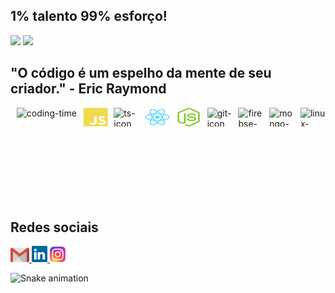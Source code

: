 ## 1% talento 99% esforço!

<div >
  <img height="180em" src="https://github-readme-stats.vercel.app/api?username=Sht-Goulart&show_icons=true&theme=great-gatsby&include_all_commits=true&count_private=true"/>
  <img height="180em" src="https://github-readme-stats.vercel.app/api/top-langs/?username=Sht-Goulart&layout=compact&langs_count=16&theme=great-gatsby"/>
</div>

## "O código é um espelho da mente de seu criador." - Eric Raymond
<div style="display: flex; justify-content: space-between;"> <br>
  <img align="left"height="150" alt="coding-time" src="code.gif">
  <img align="center" height="30" width="40" alt="js-icon"  src="https://raw.githubusercontent.com/devicons/devicon/master/icons/javascript/javascript-plain.svg">
  <img align="center" height="30" width="40" alt="ts-icon" src="https://cdn.jsdelivr.net/gh/devicons/devicon/icons/typescript/typescript-original.svg" />
  <img align="center" height="30" width="40" alt="react-icon" src="https://raw.githubusercontent.com/devicons/devicon/master/icons/react/react-original.svg">
  <img align="center" height="30" width="40" alt="nodejs-icon" src="https://raw.githubusercontent.com/devicons/devicon/master/icons/nodejs/nodejs-original.svg">
  <img align="center" height="30" width="40" alt="git-icon" src="https://cdn.jsdelivr.net/gh/devicons/devicon/icons/git/git-original.svg" />
  <img align="center" height="30" width="40" alt="firebse-icon" src="https://cdn.jsdelivr.net/gh/devicons/devicon/icons/firebase/firebase-plain.svg" />
  <img align="center" height="30" width="40" alt="mongo-icon" src="https://cdn.jsdelivr.net/gh/devicons/devicon/icons/mongodb/mongodb-original.svg" />
  <img align="center" height="30" width="40" alt="linux-icon" src="https://cdn.jsdelivr.net/gh/devicons/devicon/icons/linux/linux-original.svg" />
</div>

## Redes sociais
<div>
  <a href = "mailto: devshtg@gmail.com">
    <img width="30" src="gmail.svg">
  </a>
  <a href = "https://www.linkedin.com/in/gabriel-goulart-6546581a2/">
    <img width="25" src="linkedin.svg">
  </a>
  <a href = "https://www.instagram.com/taldujapaa/">
    <img width="25" src="instagram.png">
  </a>
</div>

![Snake animation](https://github.com/Sht-Goulart/Sht-Goulart/blob/output/github-contribution-grid-snake.svg)
